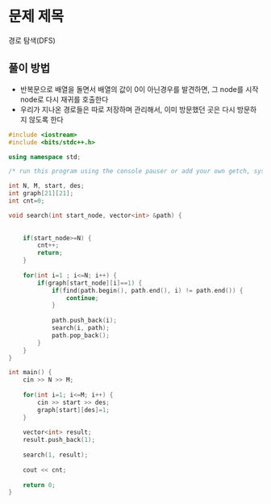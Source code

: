 # 문제 제목
경로 탐색(DFS)
## 풀이 방법
- 반복문으로 배열을 돌면서 배열의 값이 0이 아닌경우를 발견하면, 그 node를 시작 node로 다시 재귀를 호출한다
- 우리가 지나온 경로들은 따로 저장하며 관리해서, 이미 방문했던 곳은 다시 방문하지 않도록 한다

```C++
#include <iostream>
#include <bits/stdc++.h>

using namespace std; 

/* run this program using the console pauser or add your own getch, system("pause") or input loop */

int N, M, start, des;
int graph[21][21];
int cnt=0;

void search(int start_node, vector<int> &path) {
	
		
	if(start_node>=N) {
		cnt++;
		return;
	}
	
	for(int i=1 ; i<=N; i++) {
		if(graph[start_node][i]==1) {
			if(find(path.begin(), path.end(), i) != path.end()) {
				continue;
			}
			
			path.push_back(i);
			search(i, path);
			path.pop_back();
		}
	}
}

int main() {
	cin >> N >> M;
	
	for(int i=1; i<=M; i++) {
		cin >> start >> des;
		graph[start][des]=1;
	}
	
	vector<int> result;
	result.push_back(1);
	
	search(1, result);
	
	cout << cnt;
	
	return 0;
}
```
